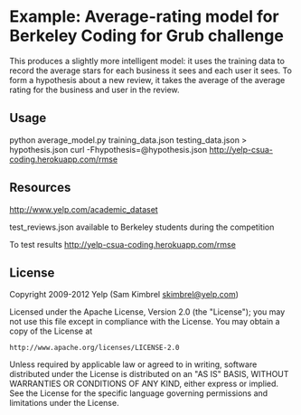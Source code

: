# Example: Average-rating model for Berkeley Coding for Grub challenge

This produces a slightly more intelligent model: it uses the training data to record
the average stars for each business it sees and each user it sees. To form a hypothesis about
a new review, it takes the average of the average rating for the business and user in the review.

## Usage

python average_model.py training_data.json testing_data.json > hypothesis.json
curl -Fhypothesis=@hypothesis.json http://yelp-csua-coding.herokuapp.com/rmse

## Resources

http://www.yelp.com/academic_dataset

test_reviews.json available to Berkeley students during the competition

To test results http://yelp-csua-coding.herokuapp.com/rmse

## License

Copyright 2009-2012 Yelp (Sam Kimbrel skimbrel@yelp.com)

  Licensed under the Apache License, Version 2.0 (the "License");
  you may not use this file except in compliance with the License.
  You may obtain a copy of the License at

    http://www.apache.org/licenses/LICENSE-2.0

  Unless required by applicable law or agreed to in writing, software
  distributed under the License is distributed on an "AS IS" BASIS,
  WITHOUT WARRANTIES OR CONDITIONS OF ANY KIND, either express or implied.
  See the License for the specific language governing permissions and
  limitations under the License.

